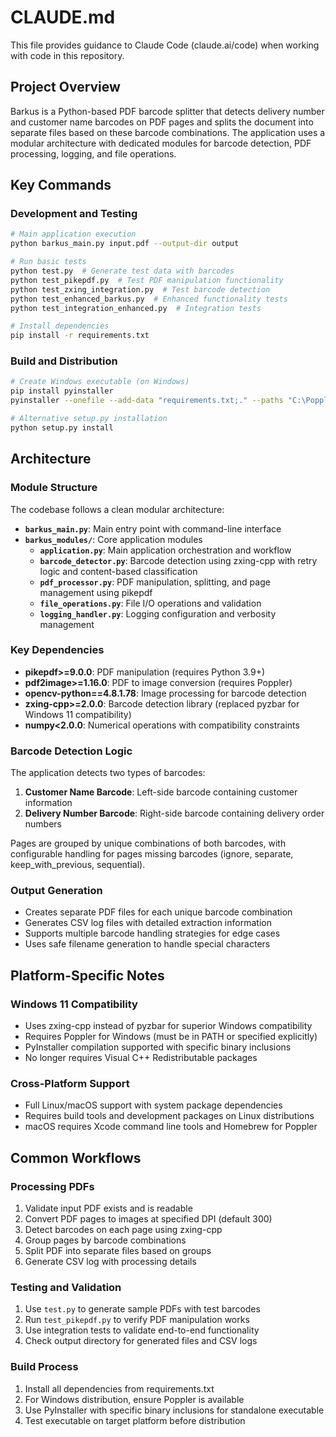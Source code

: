 # CLAUDE.md

This file provides guidance to Claude Code (claude.ai/code) when working with code in this repository.

## Project Overview

Barkus is a Python-based PDF barcode splitter that detects delivery number and customer name barcodes on PDF pages and splits the document into separate files based on these barcode combinations. The application uses a modular architecture with dedicated modules for barcode detection, PDF processing, logging, and file operations.

## Key Commands

### Development and Testing
```bash
# Main application execution
python barkus_main.py input.pdf --output-dir output

# Run basic tests
python test.py  # Generate test data with barcodes
python test_pikepdf.py  # Test PDF manipulation functionality
python test_zxing_integration.py  # Test barcode detection
python test_enhanced_barkus.py  # Enhanced functionality tests
python test_integration_enhanced.py  # Integration tests

# Install dependencies
pip install -r requirements.txt
```

### Build and Distribution
```bash
# Create Windows executable (on Windows)
pip install pyinstaller
pyinstaller --onefile --add-data "requirements.txt;." --paths "C:\Poppler\bin" --add-binary "C:\path\to\zxingcpp.cp311-win_amd64.pyd;." barkus_main.py

# Alternative setup.py installation
python setup.py install
```

## Architecture

### Module Structure
The codebase follows a clean modular architecture:

- **`barkus_main.py`**: Main entry point with command-line interface
- **`barkus_modules/`**: Core application modules
  - **`application.py`**: Main application orchestration and workflow
  - **`barcode_detector.py`**: Barcode detection using zxing-cpp with retry logic and content-based classification
  - **`pdf_processor.py`**: PDF manipulation, splitting, and page management using pikepdf
  - **`file_operations.py`**: File I/O operations and validation
  - **`logging_handler.py`**: Logging configuration and verbosity management

### Key Dependencies
- **pikepdf>=9.0.0**: PDF manipulation (requires Python 3.9+)
- **pdf2image>=1.16.0**: PDF to image conversion (requires Poppler)
- **opencv-python==4.8.1.78**: Image processing for barcode detection
- **zxing-cpp>=2.0.0**: Barcode detection library (replaced pyzbar for Windows 11 compatibility)
- **numpy<2.0.0**: Numerical operations with compatibility constraints

### Barcode Detection Logic
The application detects two types of barcodes:
1. **Customer Name Barcode**: Left-side barcode containing customer information
2. **Delivery Number Barcode**: Right-side barcode containing delivery order numbers

Pages are grouped by unique combinations of both barcodes, with configurable handling for pages missing barcodes (ignore, separate, keep_with_previous, sequential).

### Output Generation
- Creates separate PDF files for each unique barcode combination
- Generates CSV log files with detailed extraction information
- Supports multiple barcode handling strategies for edge cases
- Uses safe filename generation to handle special characters

## Platform-Specific Notes

### Windows 11 Compatibility
- Uses zxing-cpp instead of pyzbar for superior Windows compatibility
- Requires Poppler for Windows (must be in PATH or specified explicitly)
- PyInstaller compilation supported with specific binary inclusions
- No longer requires Visual C++ Redistributable packages

### Cross-Platform Support
- Full Linux/macOS support with system package dependencies
- Requires build tools and development packages on Linux distributions
- macOS requires Xcode command line tools and Homebrew for Poppler

## Common Workflows

### Processing PDFs
1. Validate input PDF exists and is readable
2. Convert PDF pages to images at specified DPI (default 300)
3. Detect barcodes on each page using zxing-cpp
4. Group pages by barcode combinations
5. Split PDF into separate files based on groups
6. Generate CSV log with processing details

### Testing and Validation
1. Use `test.py` to generate sample PDFs with test barcodes
2. Run `test_pikepdf.py` to verify PDF manipulation works
3. Use integration tests to validate end-to-end functionality
4. Check output directory for generated files and CSV logs

### Build Process
1. Install all dependencies from requirements.txt
2. For Windows distribution, ensure Poppler is available
3. Use PyInstaller with specific binary inclusions for standalone executable
4. Test executable on target platform before distribution
